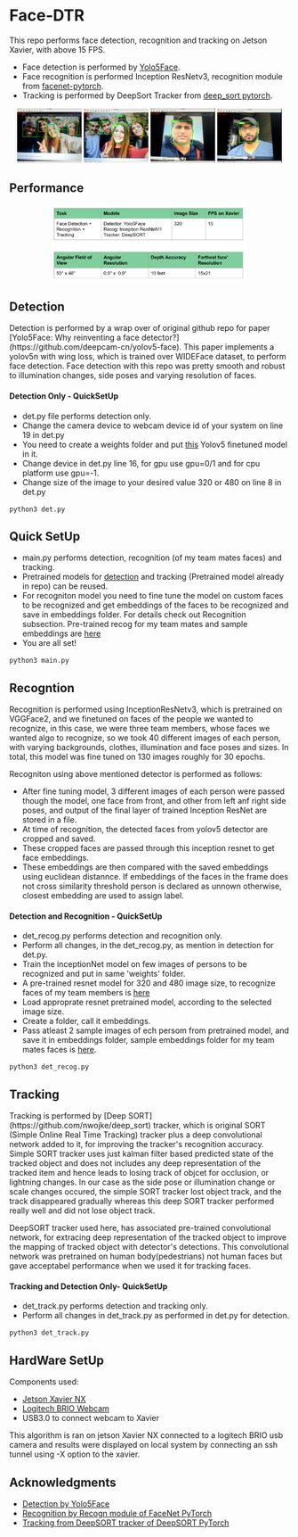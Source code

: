 # Face-DTR
This repo performs face detection, recognition and tracking  on Jetson Xavier, with above 15 FPS. 
* Face detection is performed by [Yolo5Face](https://github.com/elyha7/yoloface).
* Face recognition is performed Inception ResNetv3, recognition module from [facenet-pytorch](https://github.com/timesler/facenet-pytorch#use-this-repo-in-your-own-git-project).
* Tracking is performed by DeepSort Tracker from [deep_sort pytorch](https://github.com/ZQPei/deep_sort_pytorch).
<p align='center'>
<img src="images/res2.png" width="23%"></img>
<img src="images/res3.png" width="23%"></img>
<img src="images/res4.png" width="23%"></img>
<img src="images/res5.png" width="23%"></img> 
</p>

<h2>Performance</h2>
<p align='center'>
<img src="images/performance.png" width="70%"></img> 
</p>

<h2>Detection</h2>
<p>
Detection is performed by a wrap over of original github repo for paper [Yolo5Face: Why reinventing a face detector?](https://github.com/deepcam-cn/yolov5-face). This paper implements a yolov5n with wing loss, which is trained over WIDEFace dataset, to perform face detection.
Face detection with this repo was pretty smooth and robust to illumination changes, side poses and varying resolution of faces. 
<h4>Detection Only - QuickSetUp</h4>

  * det.py file performs detection only.
  * Change the camera device to webcam device id of your system on line 19 in det.py
  * You need to create a weights folder and put [this](https://drive.google.com/file/d/1oOxuQk6CN76pC02A2d1vWS2b35rKzdaA/view?usp=sharing) Yolov5 finetuned model in it.
  * Change device in det.py line 16, for gpu use gpu=0/1 and for cpu platform use gpu=-1.
  * Change size of the image to your desired value 320 or 480 on line 8 in det.py


```
python3 det.py
```
</p>

<h2>Quick SetUp</h2>

* main.py performs detection, recognition (of my team mates faces) and tracking.
* Pretrained models for [detection](https://drive.google.com/drive/folders/1DP99QP7pSuKZT8uSuBZQESFwhuInK3vc?usp=sharing) and tracking (Pretrained model already in repo) can be reused.
* For recogniton model you need to fine tune the model on custom faces to be recognized and get embeddings of the faces to be recognized and save in embeddings folder. For details check out Recognition subsection. Pre-trained recog for my team mates and sample embeddings are [here](https://drive.google.com/drive/folders/1DP99QP7pSuKZT8uSuBZQESFwhuInK3vc?usp=sharing)
* You are all set!

```
python3 main.py
```

<h2>Recogntion</h2>
<p>
  Recognition is performed using InceptionResNetv3, which is pretrained on VGGFace2, and we finetuned on faces of the people we wanted to recognize, in this case, we were three team members, whose faces we wanted algo to recognize, so we took 40 different images of each person, with varying backgrounds, clothes, illumination and face poses and sizes. In total, this model was fine tuned on 130 images roughly for 30 epochs.  
</p>
<p>
  Recogniton using above mentioned detector is performed as follows:
  
  * After fine tuning model, 3 different images of each person were passed though the model, one face from front, and other from left anf right side poses, and output of the final layer of trained Inception ResNet are stored in a file.
  * At time of recognition, the detected faces from yolov5 detector are cropped and saved.
  * These cropped faces are passed through this inception resnet to get face embeddings.
  * These embeddings are then compared with the saved embeddings using euclidean distannce. If embeddings of the faces in the frame does not cross similarity threshold person is declared as unnown otherwise, closest embedding are used to assign label.
  
 <h4>Detection and Recognition - QuickSetUp</h4>
 
 * det_recog.py performs detection and recognition only.
 * Perform all changes, in the det_recog.py, as mention in detection for det.py.
 * Train the inceptionNet model on few images of persons to be recognized and put in same 'weights' folder.
 * A pre-trained resnet model for 320 and 480 image size, to recognize faces of my team members is [here](https://drive.google.com/drive/folders/1DP99QP7pSuKZT8uSuBZQESFwhuInK3vc?usp=sharing)
 * Load approprate resnet pretrained model, according to the selected image size.
 * Create a folder, call it embeddings.
 * Pass atleast 2 sample images of ech persom from pretrained model, and save it in embeddings folder, sample embeddings folder for my team mates faces is [here](https://drive.google.com/drive/folders/1DP99QP7pSuKZT8uSuBZQESFwhuInK3vc?usp=sharing).
 
 
 
```
python3 det_recog.py
```
 
  <h2> Tracking </h2>
  <p> 
  Tracking is performed by [Deep SORT](https://github.com/nwojke/deep_sort) tracker, which is original SORT (Simple Online Real Time Tracking) tracker plus a deep convolutional network added to it, for improving the tracker's recognition accuracy. Simple SORT tracker uses just kalman filter based predicted state of the tracked object and does not includes any deep representation of the tracked item and hence leads to losing track of objcet for occlusion, or lightning changes. In our case as the side pose or illumination change or scale changes occured, the simple SORT tracker lost object track, and the track disappeared gradually whereas this deep SORT tracker performed really well and did not lose object track.
  </p>
  <p>
  DeepSORT tracker used here, has associated pre-trained convolutional network, for extracing deep representation of the tracked object to improve the mapping of tracked object with detector's detections. This convolutional network was pretrained on human body(pedestrians) not human faces but gave acceptabel performance when we used it for tracking faces.
  </p>
  <h4> Tracking and Detection Only- QuickSetUp</h4>
  
  * det_track.py performs detection and tracking only.
  * Perform all changes in det_track.py as performed in det.py for detection.
  
  ```
  python3 det_track.py
  ```
  
  <h2>HardWare SetUp</h2>
  Components used:
  
  * [Jetson Xavier NX](https://www.nvidia.com/en-us/autonomous-machines/embedded-systems/jetson-xavier-nx/)
  * [Logitech BRIO Webcam](https://www.logitech.com/en-us/products/webcams/brio-4k-hdr-webcam.960-001105.html)
  * USB3.0 to connect webcam to Xavier
  <p>This algorithm is ran on jetson Xavier NX connected to a logitech BRIO usb camera and results were displayed on local system by connecting an ssh tunnel using -X option to the xavier.</p>
  <h2>Acknowledgments</h2>
  
  * [Detection by Yolo5Face](https://github.com/elyha7/yoloface)
  * [Recognition by Recogn module of FaceNet PyTorch](https://github.com/timesler/facenet-pytorch#use-this-repo-in-your-own-git-project)
  * [Tracking from DeepSORT tracker of DeepSORT PyTorch](https://github.com/ZQPei/deep_sort_pytorch)
  

